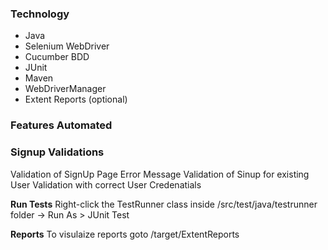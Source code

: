 ### Technology
- Java
- Selenium WebDriver
- Cucumber BDD
- JUnit
- Maven
- WebDriverManager
- Extent Reports (optional)

### Features Automated

### Signup Validations
Validation of SignUp Page Error Message 
Validation of Sinup for existing User
Validation with correct User Credenatials

**Run Tests**
Right-click the TestRunner class inside /src/test/java/testrunner folder → Run As > JUnit Test

**Reports**
To visulaize reports goto /target/ExtentReports


